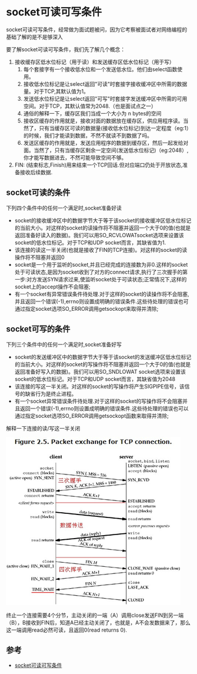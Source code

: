 # socket可读可写条件

socket可读可写条件，经常做为面试题被问，因为它考察被面试者对网络编程的基础了解的是不是够深入

要了解socket可读可写条件，我们先了解几个概念：

1. 接收缓存区低水位标记（用于读）和发送缓存区低水位标记（用于写）
   1. 每个套接字有一个接收低水位和一个发送低水位。他们由select函数使用。
   2. 接收低水位标记是让select返回"可读"时套接字接收缓冲区中所需的数据量。对于TCP,其默认值为1。
   3. 发送低水位标记是让select返回"可写"时套接字发送缓冲区中所需的可用空间。对于TCP，其默认值常为2048.（也是面试点之一）
   4. 通俗的解释一下，缓存区我们当成一个大小为 n bytes的空间
   5. 接收区缓存的作用就是，接收对面的数据放在缓存区，供应用程序读。当然了，只有当缓存区可读的数据量(接收低水位标记)到达一定程度（eg:1）的时候，我们才能读到数据，不然不就读不到数据了吗。
   6. 发送区缓存的作用就是，发送应用程序的数据到缓存区，然后一起发给对面。当然了，只有当缓存区剩余一定空间(发送低水位标记)（eg:2048）,你才能写数据进去，不然可能导致空间不够。
2. FIN: (结束标志,Finish)用来结束一个TCP回话.但对应端口仍处于开放状态,准备接收后续数据.

## socket可读的条件

下列四个条件中的任何一个满足时,socket准备好读

- socket的接收缓冲区中的数据字节大于等于该socket的接收缓冲区低水位标记的当前大小。对这样的socket的读操作将不阻塞并返回一个大于0的值(也就是返回准备好读入的数据)。我们可以用SO_RCVLOWATsocket选项来设置该socket的低水位标记。对于TCP和UDP socket而言，其缺省值为1.
- 该连接的读这一半关闭(也就是接收了FIN的TCP连接)。对这样的socket的读操作将不阻塞并返回0
- socket是一个用于监听的socket,并且已经完成的连接数为非0.这样的socket处于可读状态,是因为socket收到了对方的connect请求,执行了三次握手的第一步:对方发送SYN请求过来,使监听socket处于可读状态;正常情况下,这样的socket上的accept操作不会阻塞;
- 有一个socket有异常错误条件待处理.对于这样的socket的读操作将不会阻塞,并且返回一个错误(-1),errno则设置成明确的错误条件.这些待处理的错误也可通过指定socket选项SO_ERROR调用getsockopt来取得并清除;

## socket可写的条件

下列三个条件中的任何一个满足时,socket准备好写

- socket的发送缓冲区中的数据字节大于等于该socket的发送缓冲区低水位标记的当前大小。对这样的socket的写操作将不阻塞并返回一个大于0的值(也就是返回准备好写入的数据)。我们可以用SO_SNDLOWAT socket选项来设置该socket的低水位标记。对于TCP和UDP socket而言，其缺省值为2048
- 该连接的写这一半关闭。对这样的socket的写操作将产生SIGPIPE信号，该信号的缺省行为是终止进程。
- 有一个socket异常错误条件待处理.对于这样的socket的写操作将不会阻塞并且返回一个错误(-1),errno则设置成明确的错误条件.这些待处理的错误也可以通过指定socket选项SO_ERROR调用getsockopt函数来取得并清除;

解释一下连接的读/写这一半关闭

![tcp-半关闭](images/tcp-%E5%8D%8A%E5%85%B3%E9%97%AD.png)

终止一个连接需要4个分节，主动关闭的一端（A）调用close发送FIN到另一端（B），B接收到FIN后，知道A已经主动关闭了，也就是，A不会发数据来了，那么这一端调用read必然可读，且返回0(read returns 0).

## 参考

- [socket可读可写条件](https://blog.csdn.net/majianfei1023/article/details/45788591)
